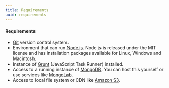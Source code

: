 ```yaml
---
title: Requirements
uuid: requirements
---
```

#### Requirements

* [Git](http://git-scm.com/) version control system.
* Environment that can run [Node.js](http://nodejs.org/download/). Node.js is released under the MIT license and has installation packages available for Linux, Windows and Macintosh.
* Instance of [Grunt](http://gruntjs.com/) (JavaScript Task Runner) installed.
* Access to a running instance of [MongoDB](http://www.mongodb.org/). You can host this yourself or use services like [MongoLab](https://mongolab.com/welcome/).
* Access to local file system or CDN like [Amazon S3](http://aws.amazon.com/s3/).